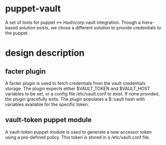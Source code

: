 # puppet-vault
A set of tools for puppet <-> Hashicorp vault integration.
Though a hiera-based solution exists, we chose a different solution to provide credentials to the puppet. 

# design description
## facter plugin
A facter plugin is used to fetch credentials from the vault credentials storage. The plugin expects either $VAULT_TOKEN and $VAULT_HOST variables to be set, or a config file /etc/vault.conf to exist. If none provided, the plugin gracefully exits. The plugin populates a $::vault hash with variables available for the specific token.

## vault-token puppet module
A vault-token puppet module is used to generate a new accessor token using a pre-defined policy. This token is stored in a /etc/vault.conf file.
